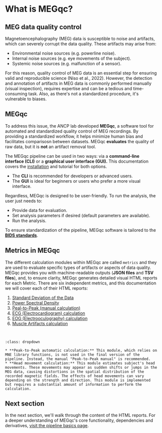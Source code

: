 # What is MEGqc?

## MEG data quality control
Magnetoencephalography (MEG) data is susceptible to  noise and artifacts, which can severely corrupt the data quality. These artifacts may arise from:
- Environmental noise sources (e.g. powerline noise).
- Internal noise sources (e.g. eye movements of the subject).
- Systemic noise sources (e.g. malfunction of a sensor).

For this reason, quality control of MEG data is an essential step for ensuring valid and reproducible science (Niso et al., 2022). However, the detection and annotation of artifacts in MEG data is commonly performed manually (visual inspection), requires expertise and can be a tedious and time-consuming task. Also, as there's not a standardized procedure, it's vulnerable to biases.

## MEGqc
To address this issue, the ANCP lab developed **MEGqc**, a software tool for automated and standardized quality control of MEG recordings.  By providing a standardized workflow, it helps minimize human bias and facilitates comparisosn between datasets. MEGqc **evaluates** the quality of raw data, but it is **not** an artifact removal tool. 

The MEGqc pipeline can be used in two ways: via a **command-line interface (CLI)** or a **graphical user interface (GUI).** This documentation covers the [installation](./installation) and tutorial for both options.
* The **CLI** is recommended for developers or advanced users.
* The **GUI** is ideal for beginners or users who prefer a more visual interface.

Regardless, MEGqc is designed to be user-friendly. To run the analysis, the user just needs to:
- Provide data for evaluation.
- Set analysis parameters if desired (default parameters are available).
- Run the analysis.

To ensure standardization of the pipeline, MEGqc software is tailored to the [**BIDS standards**](../extra/bids.md).

## Metrics in MEGqc
The different calculation modules within MEGqc are called `metrics` and they are used to evaluate specific types of artifacts or aspects of data quality. MEGqc provides you with machine-readable outputs (**JSON files** and **TSV files**), and, to ensure clarity, MEGqc generates detailed visual HTML reports for each Metric. There are six independent metrics, and this documentation we will cover each of their HTML reports:

1. [Standard Deviation of the Data](../report/std.md)
2. [Power Spectral Density](../report/psd.md)
3. [Peal-to-Peak (manual calculation)](../report/ptp.md)
4. [ECG (Electrocardiogram) calculation](../report/ecg.md)
5. [EOG (Electrooculography) calculation]((../report/eog.md))
6. [Muscle Artifacts calculation](../report/muscle.md)

<br>  




```{admonition} There are 2 other metrics within MEGqc
:class: dropdown

* **Peak-to-Peak automatic calculation:** This module, which relies on MNE library functions, is not used in the final version of the pipeline. Instead, the manual "Peak-to-Peak manual" is recommended.
* **Head movement calculation:** This module estimates subject's head movements. These movements may appear as sudden shifts or jumps in the MEG data, causing distortions in the spatial distribution of the recorded magnetic fields. The effects of head movements can vary depending on the strength and direction. This module is implemented but requires a substantial amount of information to perform the calculation.

``` 


## Next section
In the next section, we'll walk through the content of the HTML reports.
For a deeper understanding of MEGqc's core functionality, dependencies and derivatives, [visit the pipeline basics page](../extra/details.md).


        
